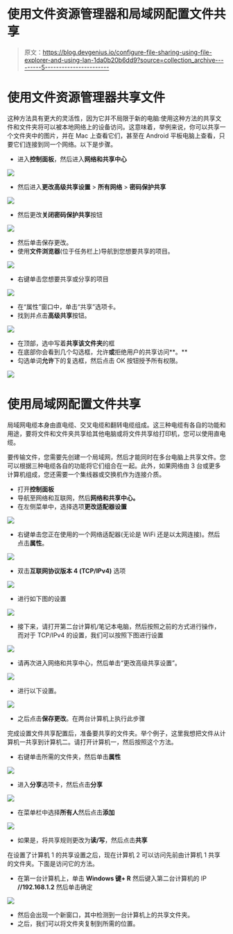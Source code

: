 # 使用文件资源管理器和局域网配置文件共享

> 原文：<https://blog.devgenius.io/configure-file-sharing-using-file-explorer-and-using-lan-1da0b20b6dd9?source=collection_archive---------5----------------------->

# 使用文件资源管理器共享文件

这种方法具有更大的灵活性，因为它并不局限于新的电脑:使用这种方法的共享文件和文件夹将可以被本地网络上的设备访问。这意味着，举例来说，你可以共享一个文件夹中的图片，并在 Mac 上查看它们，甚至在 Android 平板电脑上查看，只要它们连接到同一个网络。以下是步骤。

*   进入**控制面板**，然后进入**网络和共享中心**

![](img/e1caa035406508896679c852492eb184.png)

*   然后进入**更改高级共享设置** > **所有网络** > **密码保护共享**

![](img/fb5b9b8b718511f54c9d5a187cad0aee.png)

*   然后更改**关闭密码保护共享**按钮

![](img/46d0a5f026bd469e7ee00d1297672e29.png)

*   然后单击保存更改。
*   使用**文件浏览器**(位于任务栏上)导航到您想要共享的项目。

![](img/5ca19bf1c4b21c8a330b967741e032e2.png)

*   右键单击您想要共享或分享的项目

![](img/af843be94e852839f3db45960db1d474.png)

*   在“属性”窗口中，单击“共享”选项卡。
*   找到并点击**高级共享**按钮。

![](img/87922f074caeec03f5c9dd606a3d9efe.png)

*   在顶部，选中写着**共享该文件夹**的框
*   在底部你会看到几个勾选框，允许**或**拒绝用户的共享访问**。**
*   勾选单词**允许**下的复选框，然后点击 OK 按钮授予所有权限。

![](img/18f8e64df97ee110efcad1eb6505252a.png)

# 使用局域网配置文件共享

局域网电缆本身由直电缆、交叉电缆和翻转电缆组成。这三种电缆有各自的功能和用途，要将文件和文件夹共享给其他电脑或将文件共享给打印机，您可以使用直电缆。

要传输文件，您需要先创建一个局域网，然后才能同时在多台电脑上共享文件。您可以根据三种电缆各自的功能将它们组合在一起。此外，如果网络由 3 台或更多计算机组成，您还需要一个集线器或交换机作为连接介质。

*   打开**控制面板**
*   导航至网络和互联网，然后**网络和共享中心。**
*   在左侧菜单中，选择选项**更改适配器设置**

![](img/9001c4d046b094b6683c23572f112247.png)

*   右键单击您正在使用的一个网络适配器(无论是 WiFi 还是以太网连接)。然后点击**属性**。

![](img/2b4bc5b6428f653b9733a75042209100.png)

*   双击**互联网协议版本 4 (TCP/IPv4)** 选项

![](img/9d8e8810977d0d0771c807332bce4d4f.png)

*   进行如下图的设置

![](img/e46db98fe9120de8f50deaa8883aa5c0.png)

*   接下来，请打开第二台计算机/笔记本电脑，然后按照之前的方式进行操作，而对于 TCP/IPv4 的设置，我们可以按照下图进行设置

![](img/25574681fbf4fea6824a016d5a38c34f.png)

*   请再次进入网络和共享中心，然后单击“更改高级共享设置”。

![](img/17ad33129d76de7ec0ec991e7bdf5e30.png)

*   进行以下设置。

![](img/c02b226247024e4f30625feec3b990d5.png)

*   之后点击**保存更改**。在两台计算机上执行此步骤

完成设置文件共享配置后，准备要共享的文件夹。举个例子，这里我想把文件从计算机一共享到计算机二。请打开计算机一，然后按照这个方法。

*   右键单击所需的文件夹，然后单击**属性**

![](img/c2dceb17d3eb043a0099a2c895aee94c.png)

*   进入**分享**选项卡，然后点击**分享**

![](img/39942af08ace513ff356a9da93f1370b.png)

*   在菜单栏中选择**所有人**然后点击**添加**

![](img/57d2264fb7d4ebe86cd41edb1a5d0af5.png)

*   如果是，将共享规则更改为**读/写**，然后点击**共享**

在设置了计算机 1 的共享设置之后，现在计算机 2 可以访问先前由计算机 1 共享的文件夹。下面是访问它的方法。

*   在第一台计算机上，单击 **Windows 键+ R** 然后键入第二台计算机的 IP **//192.168.1.2** 然后单击确定

![](img/83c32453b3c08943d8c8b0b9b9eb8820.png)

*   然后会出现一个新窗口，其中检测到一台计算机上的共享文件夹。
*   之后，我们可以将文件夹复制到所需的位置。
